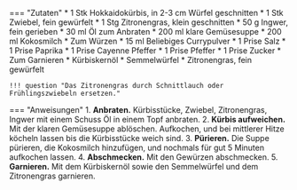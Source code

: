 === "Zutaten"
    * 1 Stk Hokkaidokürbis, in 2-3 cm Würfel geschnitten
    * 1 Stk Zwiebel, fein gewürfelt
    * 1 Stg Zitronengras, klein geschnitten
    * 50 g Ingwer, fein gerieben
    * 30 ml Öl zum Anbraten
    * 200 ml klare Gemüsesuppe
    * 200 ml Kokosmilch
    * Zum Würzen
        * 15 ml Beliebiges Currypulver
        * 1 Prise Salz
        * 1 Prise Paprika
        * 1 Prise Cayenne Pfeffer
        * 1 Prise Pfeffer
        * 1 Prise Zucker
    * Zum Garnieren
        * Kürbiskernöl
        * Semmelwürfel
        * Zitronengras, fein gewürfelt

    !!! question "Das Zitronengras durch Schnittlauch oder Frühlingszwiebeln ersetzen."

=== "Anweisungen"
    1. **Anbraten.** Kürbisstücke, Zwiebel, Zitronengras, Ingwer mit einem Schuss Öl in einem Topf anbraten.
    2. **Kürbis aufweichen.** Mit der klaren Gemüsesuppe ablöschen. Aufkochen, und bei mittlerer Hitze köcheln lassen bis die Kürbisstücke weich sind.
    3. **Pürieren.** Die Suppe pürieren, die Kokosmilch hinzufügen, und nochmals für gut 5 Minuten aufkochen lassen.
    4. **Abschmecken.** Mit den Gewürzen abschmecken.
    5. **Garnieren.** Mit dem Kürbiskernöl sowie den Semmelwürfel und dem Zitronengras garnieren.

[^gutekueche]:
    ["Feine Kürbissuppe."](https://www.gutekueche.at/feine-kuerbissuppe-rezept-31509) *Gute Kueche.* September 2021.
